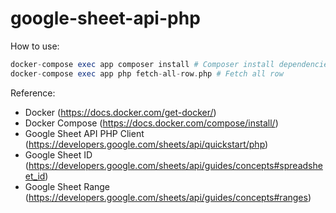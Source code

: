 # google-sheet-api-php

How to use:
```php
docker-compose exec app composer install # Composer install dependencies
docker-compose exec app php fetch-all-row.php # Fetch all row
```
Reference:
- Docker (https://docs.docker.com/get-docker/)
- Docker Compose (https://docs.docker.com/compose/install/)
- Google Sheet API PHP Client (https://developers.google.com/sheets/api/quickstart/php)
- Google Sheet ID (https://developers.google.com/sheets/api/guides/concepts#spreadsheet_id)
- Google Sheet Range (https://developers.google.com/sheets/api/guides/concepts#ranges)
